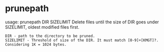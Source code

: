 prunepath
=========

usage: prunepath DIR SIZELIMIT
Delete files until the size of DIR goes under SIZELIMIT, oldest modified files first.

    DIR - path to the directory to be pruned.
    SIZELIMIT - Threshold of size of the DIR. It must match [0-9]+[KMGT]?. Considering 1K = 1024 bytes.

